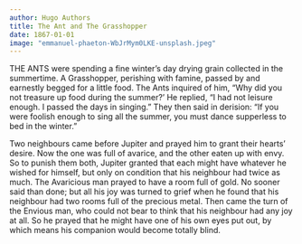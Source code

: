 ```yaml
---
author: Hugo Authors
title: The Ant and The Grasshopper
date: 1867-01-01
image: "emmanuel-phaeton-WbJrMym0LKE-unsplash.jpeg"
---
```


THE ANTS were spending a fine winter’s day drying grain collected in the summertime. A Grasshopper, perishing with famine, passed by and earnestly begged for a little food. The Ants inquired of him, “Why did you not treasure up food during the summer?’ He replied, “I had not leisure enough. I passed the days in singing.” They then said in derision: “If you were foolish enough to sing all the summer, you must dance supperless to bed in the winter.”  

Two neighbours came before Jupiter and prayed him to grant their hearts’ desire. Now the one was full of avarice, and the other eaten up with envy. So to punish them both, Jupiter granted that each might have whatever he wished for himself, but only on condition that his neighbour had twice as much. The Avaricious man prayed to have a room full of gold. No sooner said than done; but all his joy was turned to grief when he found that his neighbour had two rooms full of the precious metal. Then came the turn of the Envious man, who could not bear to think that his neighbour had any joy at all. So he prayed that he might have one of his own eyes put out, by which means his companion would become totally blind.
